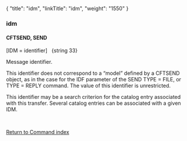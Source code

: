 {
    "title": "idm",
    "linkTitle": "idm",
    "weight": "1550"
}<span id="idm"></span>

### idm

#### CFTSEND, SEND

\[IDM = identifier\]  <span style="font-weight: normal;"> {string
33}</span>

Message identifier.

This identifier does not correspond to a “model” defined by a CFTSEND
object, as in the case for the IDF parameter of the SEND TYPE = FILE,
or TYPE = REPLY command. The value of this identifier is unrestricted.

This identifier may be a search criterion for the catalog entry associated
with this transfer. Several catalog entries can be associated with a given
IDM.

 

[Return to Command index](../../)

 
